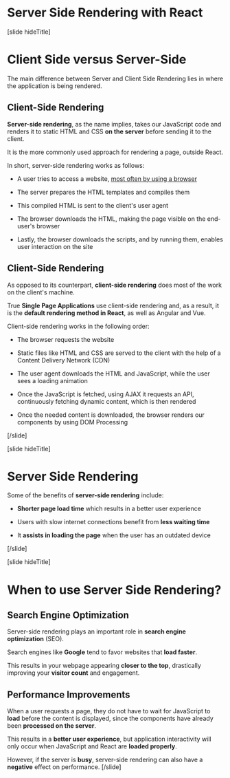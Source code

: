 # Server Side Rendering with React

[slide hideTitle]

# Client Side versus Server-Side

The main difference between Server and Client Side Rendering lies in where the application is being rendered.

## Client-Side Rendering

**Server-side rendering**, as the name implies, takes our JavaScript code and renders it to static HTML and CSS **on the server** before sending it to the client.

It is the more commonly used approach for rendering a page, outside React.

In short, server-side rendering works as follows:

- A user tries to access a website, [most often by using a browser](https://en.wikipedia.org/wiki/User_agent)
   
- The server prepares the HTML templates and compiles them

- This compiled HTML is sent to the client's user agent

- The browser downloads the HTML, making the page visible on the end\-user's browser

- Lastly, the browser downloads the scripts, and by running them, enables user interaction on the site

## Client-Side Rendering

As opposed to its counterpart, **client-side rendering** does most of the work on the client's machine.

True **Single Page Applications** use client-side rendering and, as a result, it is the **default rendering method in React**, as well as Angular and Vue.

Client-side rendering works in the following order:

- The browser requests the website

- Static files like HTML and CSS are served to the client with the help of a Content Delivery Network \(CDN\)

- The user agent downloads the HTML and JavaScript, while the user sees a loading animation

- Once the JavaScript is fetched, using AJAX it requests an API, continuously fetching dynamic content, which is then rendered

- Once the needed content is downloaded, the browser renders our components by using DOM Processing

[/slide]

[slide hideTitle]

# Server Side Rendering

Some of the benefits of **server-side rendering** include:

- **Shorter page load time** which results in a better user experience

- Users with slow internet connections benefit from **less waiting time**

- It **assists in loading the page** when the user has an outdated device


[/slide]

[slide hideTitle]

# When to use Server Side Rendering?

## Search Engine Optimization

Server-side rendering plays an important role in **search engine optimization** \(SEO\).

Search engines like **Google** tend to favor websites that **load faster**.

This results in your webpage appearing **closer to the top**, drastically improving your **visitor count** and engagement.

## Performance Improvements

When a user requests a page, they do not have to wait for JavaScript to **load** before the content is displayed, since the components have already been **processed on the server**.

This results in a **better user experience**, but application interactivity will only occur when JavaScript and React are **loaded properly**.

However, if the server is **busy**, server-side rendering can also have a **negative** effect on performance.
[/slide]